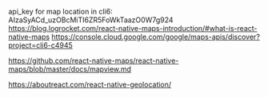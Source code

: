 api_key for map location in cli6: AIzaSyACd_uzOBcMiTI6ZR5FoWkTaazO0W7g924
https://blog.logrocket.com/react-native-maps-introduction/#what-is-react-native-maps
https://console.cloud.google.com/google/maps-apis/discover?project=cli6-c4945

https://github.com/react-native-maps/react-native-maps/blob/master/docs/mapview.md

https://aboutreact.com/react-native-geolocation/